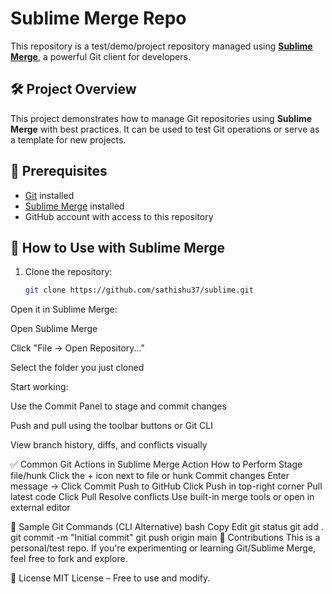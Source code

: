 # Sublime Merge Repo

This repository is a test/demo/project repository managed using **[Sublime Merge](https://www.sublimemerge.com/)**, a powerful Git client for developers.

## 🛠 Project Overview

This project demonstrates how to manage Git repositories using **Sublime Merge** with best practices. It can be used to test Git operations or serve as a template for new projects.

## 🔧 Prerequisites

- [Git](https://git-scm.com/) installed
- [Sublime Merge](https://www.sublimemerge.com/) installed
- GitHub account with access to this repository

## 🚀 How to Use with Sublime Merge

1. Clone the repository:
   ```bash
   git clone https://github.com/sathishu37/sublime.git
Open it in Sublime Merge:

Open Sublime Merge

Click "File → Open Repository..."

Select the folder you just cloned

Start working:

Use the Commit Panel to stage and commit changes

Push and pull using the toolbar buttons or Git CLI

View branch history, diffs, and conflicts visually

✅ Common Git Actions in Sublime Merge
Action	How to Perform
Stage file/hunk	Click the + icon next to file or hunk
Commit changes	Enter message → Click Commit
Push to GitHub	Click Push in top-right corner
Pull latest code	Click Pull
Resolve conflicts	Use built-in merge tools or open in external editor

🧪 Sample Git Commands (CLI Alternative)
bash
Copy
Edit
git status
git add .
git commit -m "Initial commit"
git push origin main
🙌 Contributions
This is a personal/test repo. If you're experimenting or learning Git/Sublime Merge, feel free to fork and explore.

📄 License
MIT License – Free to use and modify.
